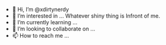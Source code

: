 - 👋 Hi, I’m @xdirtynerdy
- 👀 I’m interested in ... Whatever shiny thing is Infront of me.
- 🌱 I’m currently learning ... 
- 💞️ I’m looking to collaborate on ... 
- 📫 How to reach me ...

<!---
xdirtynerdy/xdirtynerdy is a ✨ special ✨ repository because its `README.md` (this file) appears on your GitHub profile.
You can click the Preview link to take a look at your changes.
--->
